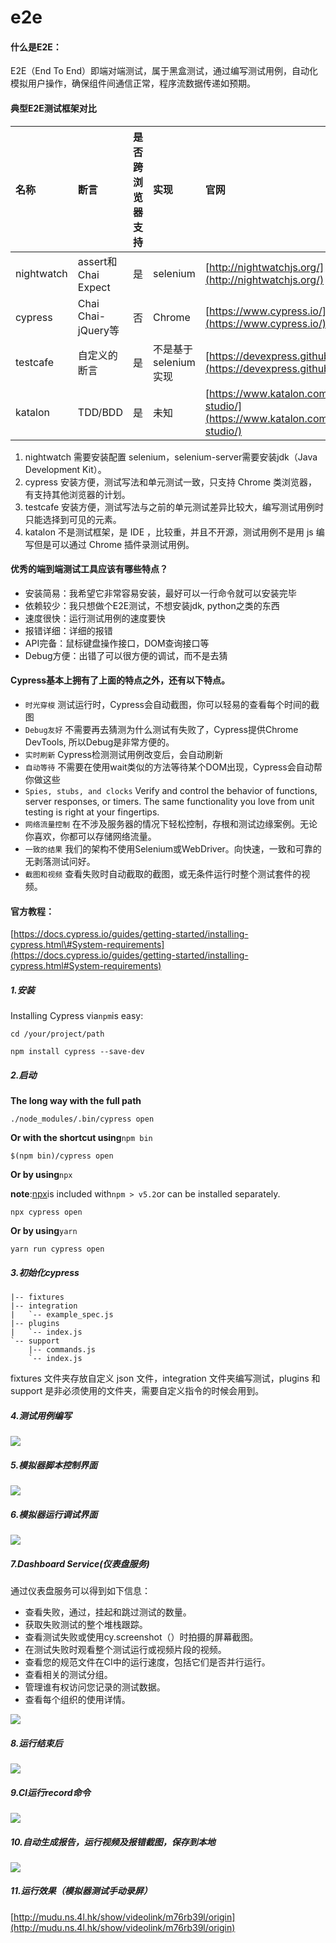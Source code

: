 # e2e

#### **什么是E2E：**

E2E（End To End）即端对端测试，属于黑盒测试，通过编写测试用例，自动化模拟用户操作，确保组件间通信正常，程序流数据传递如预期。



#### **典型E2E测试框架对比**

| 名称 | 断言 | 是否跨浏览器支持 | 实现 | 官网 | 是否开源 |
| :--- | :--- | :--- | :--- | :--- | :--- |
| nightwatch | assert和Chai Expect | 是 | selenium | [http://nightwatchjs.org/](http://nightwatchjs.org/) | 是 |
| cypress | Chai Chai-jQuery等 | 否 | Chrome | [https://www.cypress.io/](https://www.cypress.io/) | 是 |
| testcafe | 自定义的断言 | 是 | 不是基于selenium实现 | [https://devexpress.github.io/testcafe/](https://devexpress.github.io/testcafe/) | 是 |
| katalon | TDD/BDD | 是 | 未知 | [https://www.katalon.com/katalon-studio/](https://www.katalon.com/katalon-studio/) | 否 |

1. nightwatch 需要安装配置 selenium，selenium-server需要安装jdk（Java Development Kit）。
2. cypress 安装方便，测试写法和单元测试一致，只支持 Chrome 类浏览器，有支持其他浏览器的计划。
3. testcafe 安装方便，测试写法与之前的单元测试差异比较大，编写测试用例时只能选择到可见的元素。
4. katalon 不是测试框架，是 IDE ，比较重，并且不开源，测试用例不是用 js 编写但是可以通过 Chrome 插件录测试用例。

#### **优秀的端到端测试工具应该有哪些特点？**

* 安装简易：我希望它非常容易安装，最好可以一行命令就可以安装完毕
* 依赖较少：我只想做个E2E测试，不想安装jdk, python之类的东西
* 速度很快：运行测试用例的速度要快
* 报错详细：详细的报错
* API完备：鼠标键盘操作接口，DOM查询接口等
* Debug方便：出错了可以很方便的调试，而不是去猜

#### Cypress基本上拥有了上面的特点之外，还有以下特点。

* `时光穿梭`
  测试运行时，Cypress会自动截图，你可以轻易的查看每个时间的截图
* `Debug友好`
  不需要再去猜测为什么测试有失败了，Cypress提供Chrome DevTools, 所以Debug是非常方便的。
* `实时刷新`
  Cypress检测测试用例改变后，会自动刷新
* `自动等待`
  不需要在使用wait类似的方法等待某个DOM出现，Cypress会自动帮你做这些
* `Spies, stubs, and clocks`
  Verify and control the behavior of functions, server responses, or timers. The same functionality you love from unit testing is right at your fingertips.
* `网络流量控制`
  在不涉及服务器的情况下轻松控制，存根和测试边缘案例。无论你喜欢，你都可以存储网络流量。
* `一致的结果`
  我们的架构不使用Selenium或WebDriver。向快速，一致和可靠的无剥落测试问好。
* `截图和视频`
  查看失败时自动截取的截图，或无条件运行时整个测试套件的视频。

#### 官方教程：

[https://docs.cypress.io/guides/getting-started/installing-cypress.html\#System-requirements](https://docs.cypress.io/guides/getting-started/installing-cypress.html#System-requirements)

##### 1.安装

Installing Cypress via`npm`is easy:

```
cd /your/project/path
```

```
npm install cypress --save-dev
```

##### 2.启动

**The long way with the full path**

```
./node_modules/.bin/cypress open
```

**Or with the shortcut using**`npm bin`

```
$(npm bin)/cypress open
```

**Or by using**`npx`

**note**:[npx](https://www.npmjs.com/package/npx)is included with`npm > v5.2`or can be installed separately.

```
npx cypress open
```

**Or by using**`yarn`

```
yarn run cypress open
```



##### 3.初始化cypress

    |-- fixtures
    |-- integration
    |   `-- example_spec.js
    |-- plugins
    |   `-- index.js
    `-- support
        |-- commands.js
        `-- index.js

fixtures 文件夹存放自定义 json 文件，integration 文件夹编写测试，plugins 和 support 是非必须使用的文件夹，需要自定义指令的时候会用到。

##### 4.测试用例编写

![](/assets/1.png)

##### 5.模拟器脚本控制界面

![](/assets/2.png)

##### 6.模拟器运行调试界面

![](/assets/3.png)

##### 7.Dashboard Service\(仪表盘服务\)

通过仪表盘服务可以得到如下信息：

* 查看失败，通过，挂起和跳过测试的数量。
* 获取失败测试的整个堆栈跟踪。
* 查看测试失败或使用cy.screenshot（）时拍摄的屏幕截图。
* 在测试失败时观看整个测试运行或视频片段的视频。
* 查看您的规范文件在CI中的运行速度，包括它们是否并行运行。
* 查看相关的测试分组。
* 管理谁有权访问您记录的测试数据。
* 查看每个组织的使用详情。

![](/assets/4.png)

##### 8.运行结束后

![](/assets/5.png)

##### 9.CI运行record命令

![](/assets/6.png)

##### 10.自动生成报告，运行视频及报错截图，保存到本地

![](/assets/7.png)

##### 11.运行效果（模拟器测试手动录屏）

[http://mudu.ns.4l.hk/show/videolink/m76rb39l/origin](http://mudu.ns.4l.hk/show/videolink/m76rb39l/origin)

